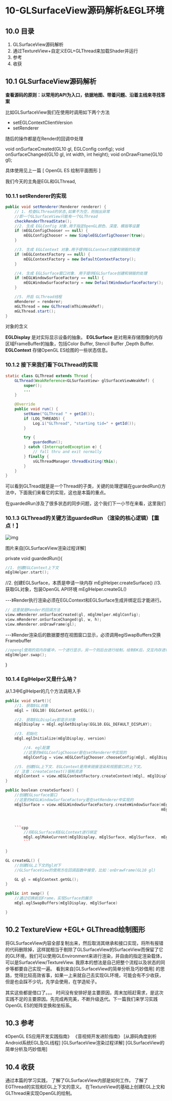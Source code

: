 # 10-GLSurfaceView源码解析&EGL环境

## 10.0 目录

1. GLSurfaceView源码解析
2. 通过TextureView+自定义EGL+GLThread来加载Shader并运行
3. 参考
4. 收获

## 10.1 GLSurfaceView源码解析

**查看源码的原则：以常用的API为入口，依据地图、带着问题、沿着主线来寻找答案**

比如GLSurfaceView我们在使用时调用如下两个方法

- setEGLContextClientVersion
- setRenderer



随后的操作都是在Render的回调中处理

void onSurfaceCreated(GL10 gl, EGLConfig config);
void onSurfaceChanged(GL10 gl, int width, int height);
void onDrawFrame(GL10 gl);

具体使用见上一篇 [ OpenGL ES 绘制平面图形 ]

我们今天的主角是EGL和GLThread,

### 10.1.1  setRenderer的实现

```csharp
public void setRenderer(Renderer renderer) {
    // 1. 检查GLThread的状态,如果不为空，则抛出异常
    //即一个GLSurfaceView只能有一个GLThread
    checkRenderThreadState();
    //2. 生成 EGLConfig 对象.用于指定OpenGL颜色、深度、模版等设置
    if (mEGLConfigChooser == null) {
        mEGLConfigChooser = new SimpleEGLConfigChooser(true);
    }

    //3. 生成 EGLContext 对象.用于提供EGLContext创建和销毁的处理
    if (mEGLContextFactory == null) {
        mEGLContextFactory = new DefaultContextFactory();
    }

    //4. 生成 EGLSurface窗口对象. 用于提供EGLSurface创建和销毁的处理
    if (mEGLWindowSurfaceFactory == null) {
        mEGLWindowSurfaceFactory = new DefaultWindowSurfaceFactory();
    }

    //5. 开启 GLThread线程 
    mRenderer = renderer;
    mGLThread = new GLThread(mThisWeakRef);
    mGLThread.start();
}
```

对象的含义

**EGLDisplay** 是对实际显示设备的抽象。
 **EGLSurface** 是对用来存储图像的内存区域FrameBuffer的抽象，包括Color Buffer, Stencil Buffer ,Depth Buffer.
 **EGLContext**  存储OpenGL ES绘图的一些状态信息。

### 10.1.2 接下来我们看下GLThread的实现

```java
static class GLThread extends Thread {
    GLThread(WeakReference<GLSurfaceView> glSurfaceViewWeakRef) {
        super();
        ...
    }

    @Override
    public void run() {
        setName("GLThread " + getId());
        if (LOG_THREADS) {
            Log.i("GLThread", "starting tid=" + getId());
        }

        try {
            guardedRun();
        } catch (InterruptedException e) {
            // fall thru and exit normally
        } finally {
            sGLThreadManager.threadExiting(this);
        }
    }
}
```

可以看到GLTread就是是一个Thread的子类，关键的处理逻辑在guardedRun()方法中，下面我们来看它的实现，这也是本篇的重点。

在guardedRun涉及了很多状态的同步问题，这个我们下一小节在来看，这里我们

### 10.1.3  GLThread的关键方法guardedRun （渲染的核心逻辑）【重点！】

![img](https:////upload-images.jianshu.io/upload_images/1791669-be968d7a17c23f7b.png?imageMogr2/auto-orient/strip|imageView2/2/w/990/format/webp)

图片来自[GLSurfaceView渲染过程详解]

private void guardedRun(){



```cpp
//1. 创建EGLContext上下文
mEglHelper.start();
```

//2. 创建EGLSurface，本质是申请一块内存
 mEglHelper.createSurface()
 //3. 获取GL对象，包装OpenGL API环境
 mEglHelper.createGL()

---》Render执行渲染必须在EGLContext和EGLSurface生成并绑定后才能进行。



```cpp
// 这里就是Render的回调方法
view.mRenderer.onSurfaceCreated(gl, mEglHelper.mEglConfig);
view.mRenderer.onSurfaceChanged(gl, w, h);
view.mRenderer.onDrawFrame(gl);
```

---》Render渲染后的数据要想在视图窗口显示，必须调用eglSwapBuffers交换Framebuffer



```swift
//opengl使用的双内存缓冲，一个进行显示，另一个则后台进行绘制，绘制OK后，交互内存进行显示
mEglHelper.swap();
```

}

### 10.1.4 EglHelper又是什么呐？

从1.3中EglHelper的几个方法调用入手





~~~cpp
public void start(){
    //1. 获取EGL对象
    mEgl = (EGL10) EGLContext.getEGL();

    //2. 获取EGLDisplay即显示对象
    mEglDisplay = mEgl.eglGetDisplay(EGL10.EGL_DEFAULT_DISPLAY);

    //3. 初始化
    mEgl.eglInitialize(mEglDisplay, version)

        //4. egl配置
        //这里的mEGLConfigChooser是在setRenderer中实现的
        mEglConfig = view.mEGLConfigChooser.chooseConfig(mEgl, mEglDisplay);

    //5. 创建EGL上下文. EGLContext是用来链接渲染和视图窗口的上下文。
    // 注意：createContext()很耗资源
    mEglContext = view.mEGLContextFactory.createContext(mEgl, mEglDisplay, mEglConfig);
}

public boolean createSurface() {
    //创建EGLsurface窗口
    //这里的mEGLWindowSurfaceFactory是在setRenderer中实现的
    mEglSurface = view.mEGLWindowSurfaceFactory.createWindowSurface(mEgl,
                                                                    mEglDisplay, mEglConfig, view.getHolder());



    ```cpp
        //将EGLSurface和EGLContext进行绑定
        mEgl.eglMakeCurrent(mEglDisplay, mEglSurface, mEglSurface,  mEglContext)
        ```

}

GL createGL() {
    //创建EGL上下文的gl对下
    //GLSurfaceView的使用方在回调函数中接受，比如：onDrawFrame(GL10 gl)

    GL gl = mEglContext.getGL();
}

public int swap() {
    //通过切换前后Frame，实现Surface的展示
    mEgl.eglSwapBuffers(mEglDisplay, mEglSurface)

}
~~~



## 10.2 TextureView +EGL+ GLThread绘制图形

将GLSurfaceView内容全部复制出来，然后取消其继承和接口实现，将所有报错的代码删除掉，这样就相当于剔除了GLSurfaceView的SurfaceView而保留了它的GL环境，我们可以使用GLEnvironment来进行渲染，并自由的指定渲染载体，可以是SurfaceView/TextureView.
 我原本的想法是自己把整个流程以及状态的同步等都要自己实现一遍。
 看到来自[GLSurfaceView的简单分析及巧妙借用] 的思路，觉得比较高效省事，如果一上来就自己去实现GL环境，可能会有不少收获，但是也会踩不少坑，先学会使用，在学造轮子。

其实这些都是借口了。。。 时间没有安排好是主要原因，周末加班赶需求，是这次实践不足的主要原因。先完成再完美，不断升级迭代。下一篇我们来学习实践OpenGL ES的矩阵变换和坐标系。

## 10.3 参考

《OpenGL ES应用开发实践指南》
 《音视频开发进阶指南》
 [从源码角度剖析Android系统EGL及GL线程]
 [GLSurfaceView渲染过程详解]
 [GLSurfaceView的简单分析及巧妙借用]

## 10.4 收获

通过本篇的学习实践，
 了解了GLSurfaceView内部是如何工作。
 了解了EGThread的实现和EGL上下文的意义。
 在TextureView的基础上创建EGL上文和GLThread来实现OpenGL的绘制。

